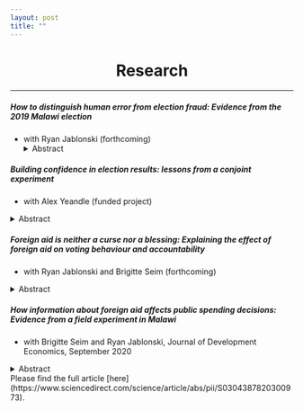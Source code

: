 ```yaml
---
layout: post
title: ""
---
```

<h1 style="text-align: center;">Research</h1>

******

##### How to distinguish human error from election fraud: Evidence from the 2019 Malawi election
- with Ryan Jablonski (forthcoming) <details><summary>Abstract</summary>
  Voters and politicians often blame tallying irregularities on fraud, undermining perceptions of democratic and electoral credibility. Yet such irregularities also result from capacity failures and human error. We introduce several methods to assess competing causes of tallying irregularities leveraging the quasi-random administration of polling stations. Using these methods, we revisit the case of the 2019 Malawian presidential election which was famously cancelled by the High Court due to widespread tallying irregularities and accusations of fraud. Contrary to the dominant consensus, we do not find evidence that irregularities were motivated by fraud or that they benefited the incumbent. Instead, we show that irregularities increased in proportion to the complexity of filling in result-sheets, suggesting a dominant role for human error. In addition to reinterpreting a historically important election, we also make the case that policy efforts to improve electoral credibility could productively be reallocated towards electoral administration rather than anti-fraud measures.  
</details>

##### Building confidence in election results: lessons from a conjoint experiment
- with Alex Yeandle (funded project)
<details><summary>Abstract</summary>
Amidst growing concern about disinformation in elections, public faith in official election results have never felt more important. From the US to Brazil to the DRC, results are regularly challenged in court and their legitimacy called into question, placing increasing importance on how elections are administered and how voters’ confidence in them can be ensured. Such interventions – like polling staff training, the presence of monitors, and transparency of election results – have been found to reduce “objective” electoral irregularities in many countries. Yet, we know little about how these shape “subjective” judgements by voters themselves, and if they enhance trust in the legitimacy of elections. We carry out a conjoint choice experiment in Malawi to address this question. In our experiment, respondents are presented with pairs of polling station profiles, containing randomised information about the home-region (and presumed loyalties) of presiding officers, level of education of polling station staff, the presence and type of election monitors and party representatives, and transparency measures in place. Respondents are then asked to select the polling stations they think deliver more trustworthy results.
</details>

##### Foreign aid is neither a curse nor a blessing: Explaining the effect of foreign aid on voting behaviour and accountability
- with Ryan Jablonski and Brigitte Seim (forthcoming)
<details><summary>Abstract</summary>
How does foreign aid affect elections? To reconcile mixed evidence, we re-conceptualize the effect of aid on elections as a retrospective voting problem and show that the electoral effects of foreign aid are heterogeneous and depend on the distribution of aid and voter beliefs. To test our argument, we conducted a survey among 2,331 citizens around a sample of 180 schools in Malawi before and after the delivery of a foreign NGO project. Additionally, we conducted a SMS-based information experiment which varied voter knowledge about the aid allocation process. In line with expectations, voters who benefit from aid are more likely to anticipate voting for incumbents. But overall aid was a mixed blessing for incumbents: when citizens learn about aid, but fail to benefit, we document a sizable backlash against incumbents. Citizens were less likely to be satisfied with or vote for incumbents.
</details>

##### How information about foreign aid affects public spending decisions: Evidence from a field experiment in Malawi
- with Brigitte Seim and Ryan Jablonski, Journal of Development Economics, September 2020
<details><summary>Abstract</summary>
Does foreign aid shift public spending? Many worry that aid will be “fungible” in the sense that governments reallocate public funds in response to aid. If so, this could undermine development, increase the poorest's dependency on donors, and free resources for patronage. Yet, there is little agreement about the scale or consequences of such effects. We conducted an experiment with 460 elected politicians in Malawi. We provided information about foreign aid projects in local schools to these politicians. Afterwards, politicians made real decisions about which schools to target with development goods. Politicians who received the aid information treatment were 18% less likely to target schools with existing aid. These effects increase to 22–29% when the information was plausibly novel. We find little evidence that aid information heightens targeting of political supporters or family members, or dampens support to the neediest. Instead the evidence indicates politicians allocate the development goods in line with equity concerns.
</details>
Please find the full article [here](https://www.sciencedirect.com/science/article/abs/pii/S0304387820300973).
